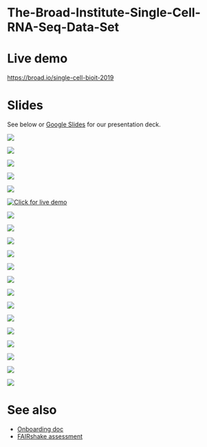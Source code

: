 # The-Broad-Institute-Single-Cell-RNA-Seq-Data-Set

# Live demo
https://broad.io/single-cell-bioit-2019

# Slides
See below or [Google Slides](https://docs.google.com/presentation/d/1_rLk5nQ8HH1nmeTic8R57V-ZJkxs0-Mjkxlr7GQ1dIE/edit?usp=sharing) for our presentation deck.

![](https://github.com/NCBI-Hackathons/The-Broad-Institute-Single-Cell-RNA-Seq-Data-Set/blob/master/images/Single-Cell%20Bio-IT%20Hackathon%202019.png)

![](https://github.com/NCBI-Hackathons/The-Broad-Institute-Single-Cell-RNA-Seq-Data-Set/blob/master/images/Single-Cell%20Bio-IT%20Hackathon%202019%20(1).png)

![](https://github.com/NCBI-Hackathons/The-Broad-Institute-Single-Cell-RNA-Seq-Data-Set/blob/master/images/Single-Cell%20Bio-IT%20Hackathon%202019%20(2).png)

![](https://github.com/NCBI-Hackathons/The-Broad-Institute-Single-Cell-RNA-Seq-Data-Set/blob/master/images/Single-Cell%20Bio-IT%20Hackathon%202019%20(3).png)

![](https://github.com/NCBI-Hackathons/The-Broad-Institute-Single-Cell-RNA-Seq-Data-Set/blob/master/images/Single-Cell%20Bio-IT%20Hackathon%202019%20(4).png)

[![Click for live demo](https://github.com/NCBI-Hackathons/The-Broad-Institute-Single-Cell-RNA-Seq-Data-Set/blob/master/images/Single-Cell%20Bio-IT%20Hackathon%202019%20(5).png)](https://broad.io/single-cell-bioit-2019)

![](https://github.com/NCBI-Hackathons/The-Broad-Institute-Single-Cell-RNA-Seq-Data-Set/blob/master/images/Single-Cell%20Bio-IT%20Hackathon%202019%20(6).png)

![](https://github.com/NCBI-Hackathons/The-Broad-Institute-Single-Cell-RNA-Seq-Data-Set/blob/master/images/Single-Cell%20Bio-IT%20Hackathon%202019%20(7).png)

![](https://github.com/NCBI-Hackathons/The-Broad-Institute-Single-Cell-RNA-Seq-Data-Set/blob/master/images/Single-Cell%20Bio-IT%20Hackathon%202019%20(8).png)

![](https://github.com/NCBI-Hackathons/The-Broad-Institute-Single-Cell-RNA-Seq-Data-Set/blob/master/images/Single-Cell%20Bio-IT%20Hackathon%202019%20(9).png)

![](https://github.com/NCBI-Hackathons/The-Broad-Institute-Single-Cell-RNA-Seq-Data-Set/blob/master/images/Single-Cell%20Bio-IT%20Hackathon%202019%20(10).png)

![](https://github.com/NCBI-Hackathons/The-Broad-Institute-Single-Cell-RNA-Seq-Data-Set/blob/master/images/Single-Cell%20Bio-IT%20Hackathon%202019%20(12).png)

![](https://github.com/NCBI-Hackathons/The-Broad-Institute-Single-Cell-RNA-Seq-Data-Set/blob/master/images/Single-Cell%20Bio-IT%20Hackathon%202019%20(13).png)

![](https://github.com/NCBI-Hackathons/The-Broad-Institute-Single-Cell-RNA-Seq-Data-Set/blob/master/images/Single-Cell%20Bio-IT%20Hackathon%202019%20(14).png)

![](https://github.com/NCBI-Hackathons/The-Broad-Institute-Single-Cell-RNA-Seq-Data-Set/blob/master/images/Single-Cell%20Bio-IT%20Hackathon%202019%20(15).png)

![](https://github.com/NCBI-Hackathons/The-Broad-Institute-Single-Cell-RNA-Seq-Data-Set/blob/master/images/Single-Cell%20Bio-IT%20Hackathon%202019%20(16).png)

![](https://github.com/NCBI-Hackathons/The-Broad-Institute-Single-Cell-RNA-Seq-Data-Set/blob/master/images/Single-Cell%20Bio-IT%20Hackathon%202019%20(17).png)

![](https://github.com/NCBI-Hackathons/The-Broad-Institute-Single-Cell-RNA-Seq-Data-Set/blob/master/images/Single-Cell%20Bio-IT%20Hackathon%202019%20(18).png)

![](https://github.com/NCBI-Hackathons/The-Broad-Institute-Single-Cell-RNA-Seq-Data-Set/blob/master/images/Single-Cell%20Bio-IT%20Hackathon%202019%20(19).png)

![](https://github.com/NCBI-Hackathons/The-Broad-Institute-Single-Cell-RNA-Seq-Data-Set/blob/master/images/Single-Cell%20Bio-IT%20Hackathon%202019%20(20).png)

# See also
* [Onboarding doc](https://github.com/NCBI-Hackathons/The-Broad-Institute-Single-Cell-RNA-Seq-Data-Set/blob/master/info.md)
* [FAIRshake assessment](https://fairshake.cloud/project/77/stats/)
